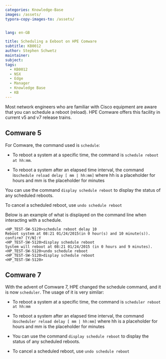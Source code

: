 ```yaml
---
categories: Knowledge-Base
images: /assets/
typora-copy-images-to: /assets/


lang: en-GB

title: Scheduling a Eeboot on HPE Comware
subtitle: KB0012
author: Stephen Schwetz
maintainer: 
subject: 
tags: 
  - KB0012
  - NSX
  - Edge
  - Manager
  - Knowledge Base
  - KB
---
```




Most network engineers who are familiar with Cisco equipment are aware that you can schedule a reboot (reload). HPE Comware offers this facility in current v5 and v7 release trains.

## Comware 5

For Comware, the command used is `schedule`:

* To reboot a system at a specific time, the command is `schedule reboot at hh:mm`.

* To reboot a system after an elapsed time interval, the command  is`schedule reload delay [ mm | hh:mm]` where hh is a placeholder for hours and mm is the placeholder for minutes

You can use the command `display schedule reboot` to display the status of any scheduled reboots.

To cancel a scheduled reboot, use `undo schedule reboot`

Below is an example of what is displayed on the command line when interacting with a schedule.

``` 
<HP_TEST-SW-5120>schedule reboot delay 10
Reboot system at 08:21 01/24/2015(in 0 hour(s) and 10 minute(s)). confirm? [Y/N]:Y
<HP_TEST-SW-5120>display schedule reboot
System will reboot at 08:21 01/24/2015 (in 0 hours and 9 minutes).
<HP_TEST-SW-5120>undo schedule reboot
<HP_TEST-SW-5120>display schedule reboot
<HP_TEST-SW-5120>
```

## Comware 7

With the advent of Comware 7, HPE changed the schedule command, and it is now `scheduler`. The usage of it is very similar:

* To reboot a system at a specific time, the command is `scheduler reboot at hh:mm`

* To reboot a system after an elapsed time interval, the command  is`scheduler reload delay [ mm | hh:mm]` where hh is a placeholder for hours and mm is the placeholder for minutes

* You can use the command `display schedule reboot` to display the status of any scheduled reboots.

* To cancel a scheduled reboot, use `undo schedule reboot`